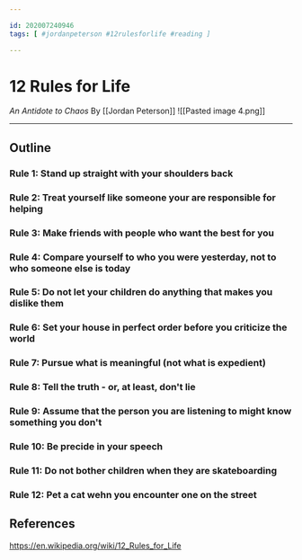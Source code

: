 ```yaml
---

id: 202007240946
tags: [ #jordanpeterson #12rulesforlife #reading ]

---
```


# 12 Rules for Life
*An Antidote to Chaos*
By [[Jordan Peterson]]
![[Pasted image 4.png]]

---

## Outline

### Rule 1: Stand up straight with your shoulders back

### Rule 2: Treat yourself like someone your are responsible for helping

### Rule 3: Make friends with people who want the best for you

### Rule 4: Compare yourself to who you were yesterday, not to who someone else is today

### Rule 5: Do not let your children do anything that makes you dislike them

### Rule 6: Set your house in perfect order before you criticize the world

### Rule 7: Pursue what is meaningful (not what is expedient)

### Rule 8: Tell the truth - or, at least, don't lie

### Rule 9: Assume that the person you are listening to might know something you don't

### Rule 10: Be precide in your speech

### Rule 11:  Do not bother children when they are skateboarding

### Rule 12: Pet a cat wehn you encounter one on the street


## References
https://en.wikipedia.org/wiki/12_Rules_for_Life
